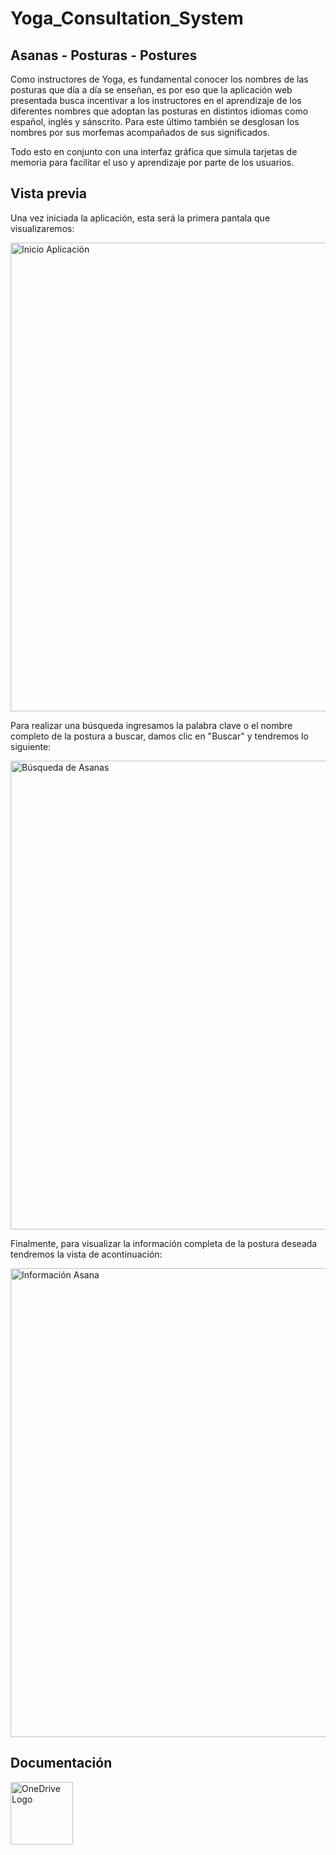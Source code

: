 # Yoga_Consultation_System

## Asanas - Posturas - Postures

Como instructores de Yoga, es fundamental conocer los nombres de las posturas que día a día se enseñan, es por eso que la aplicación web presentada busca incentivar a los instructores en el aprendizaje de los diferentes nombres que adoptan las posturas en distintos idiomas como español, inglés y sánscrito. Para este último también se desglosan los nombres por sus morfemas acompañados de sus significados. 

Todo esto en conjunto con una interfaz gráfica que simula tarjetas de memoria para facilitar el uso y aprendizaje por parte de los usuarios. 

## Vista previa
Una vez iniciada la aplicación, esta será la primera pantala que visualizaremos: 
</hr>
<img src="https://github.com/martin-men/Yoga_Consultation_System/blob/91322b3b29569f6119493539026eaf121e162351/Vista%20Previa/inicio.png" alt ="Inicio Aplicación" width ="750px">

Para realizar una búsqueda ingresamos la palabra clave o el nombre completo de la postura a buscar, damos clic en "Buscar" y tendremos lo siguiente:
</hr>
<img src="https://github.com/martin-men/Yoga_Consultation_System/blob/91322b3b29569f6119493539026eaf121e162351/Vista%20Previa/busqueda.png" alt ="Búsqueda de Asanas" width ="750px">

Finalmente, para visualizar la información completa de la postura deseada tendremos la vista de acontinuación: 
</hr>
<img src="https://github.com/martin-men/Yoga_Consultation_System/blob/91322b3b29569f6119493539026eaf121e162351/Vista%20Previa/asana.png" alt ="Información Asana" width ="750px">

## Documentación
<a href ="https://epnecuador-my.sharepoint.com/:f:/g/personal/daniela_colcha_epn_edu_ec/EvPd7gzswMRLocOVMuuNyl8Bbo8Ij2Dibcd7jtv1R8tHmQ?e=obOxiJ" target = "_"> <img src="https://img.shields.io/badge/OneDrive-0078D4.svg?style=for-the-badge&logo=microsoftonedrive&logoColor=white" alt="OneDrive Logo" width="100px" /></a>
